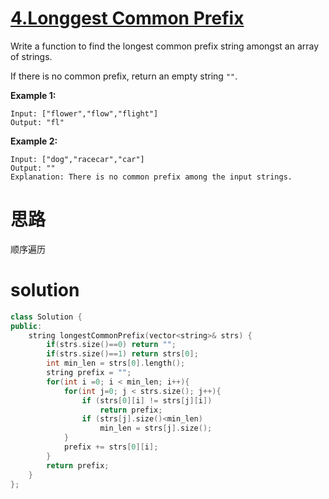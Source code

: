 # [4.Longgest Common Prefix](https://leetcode.com/problems/longest-common-prefix/description/)

Write a function to find the longest common prefix string amongst an array of strings.

If there is no common prefix, return an empty string `""`.

**Example 1:**

```
Input: ["flower","flow","flight"]
Output: "fl"
```

**Example 2:**

```
Input: ["dog","racecar","car"]
Output: ""
Explanation: There is no common prefix among the input strings.
```



# 思路

顺序遍历




# solution

```c++
class Solution {
public:
    string longestCommonPrefix(vector<string>& strs) {
        if(strs.size()==0) return "";
        if(strs.size()==1) return strs[0];
        int min_len = strs[0].length();
        string prefix = "";
        for(int i =0; i < min_len; i++){		
        	for(int j=0; j < strs.size(); j++){
        		if (strs[0][i] != strs[j][i])
        			return prefix;
        		if (strs[j].size()<min_len)
					min_len = strs[j].size();       		
			}
			prefix += strs[0][i];
		}
		return prefix;
    }
};
```

